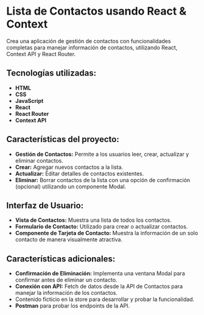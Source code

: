 # Lista de Contactos usando React & Context
Crea una aplicación de gestión de contactos con funcionalidades completas para manejar información de contactos, utilizando React, Context API y React Router.

## Tecnologías utilizadas:

- **HTML**
- **CSS**
- **JavaScript**
- **React**
- **React Router**
- **Context API**

## Características del proyecto:

- **Gestión de Contactos:** Permite a los usuarios leer, crear, actualizar y eliminar contactos.
- **Crear:** Agregar nuevos contactos a la lista.
- **Actualizar:** Editar detalles de contactos existentes.
- **Eliminar:** Borrar contactos de la lista con una opción de confirmación (opcional) utilizando un componente Modal.

## Interfaz de Usuario:
- **Vista de Contactos:** Muestra una lista de todos los contactos.
- **Formulario de Contacto:** Utilizado para crear o actualizar contactos.
- **Componente de Tarjeta de Contacto:** Muestra la información de un solo contacto de manera visualmente atractiva.

## Características adicionales:

- **Confirmación de Eliminación:** Implementa una ventana Modal para confirmar antes de eliminar un contacto.
- **Conexión con API:** Fetch de datos desde la API de Contactos para manejar la información de los contactos.
- Contenido ficticio en la store para desarrollar y probar la funcionalidad.
- **Postman** para probar los endpoints de la API.
